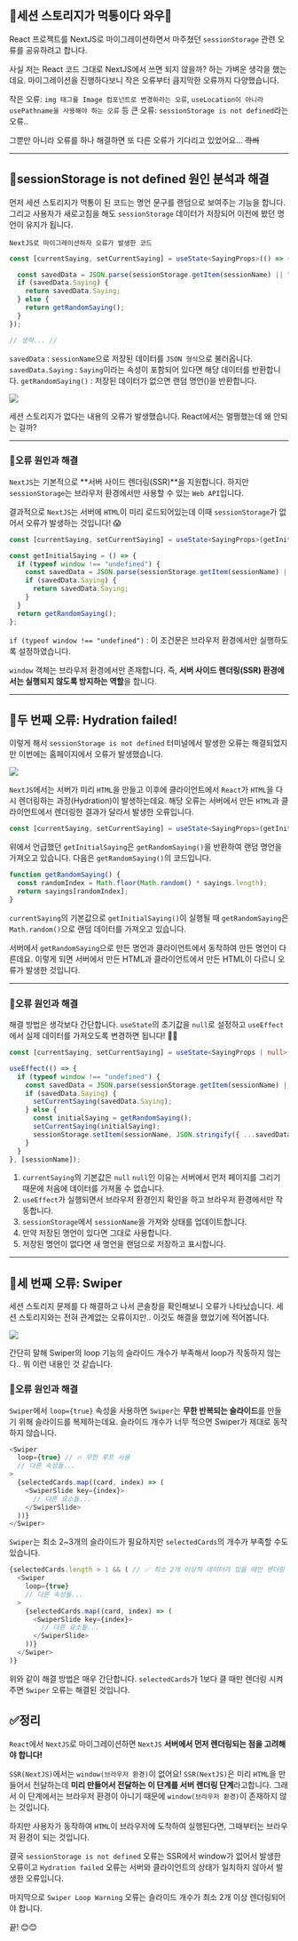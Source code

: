 ## 🦮세션 스토리지가 먹통이다 와우👏

React 프로젝트를 NextJS로 마이그레이션하면서 마주쳤던 `sessionStorage` 관련 오류를 공유하려고 합니다.

사실 저는 React 코드 그대로 NextJS에서 쓰면 되지 않을까? 하는 가벼운 생각을 했는데요.
마이그레이션을 진행하다보니 작은 오류부터 큼지막한 오류까지 다양했습니다.

작은 오류: `img 태그를 Image 컴포넌트로 변경하라는 오류`, `useLocation이 아니라 usePathname을 사용해야 하는 오류` 등
큰 오류: `sessionStorage is not defined`라는 오류..

그뿐만 아니라 오류를 하나 해결하면 또 다른 오류가 기다리고 있었어요… <s>콱씌</s>

***

## 🦮sessionStorage is not defined 원인 분석과 해결

먼저 세션 스토리지가 먹통이 된 코드는 명언 문구를 랜덤으로 보여주는 기능을 합니다.
그리고 사용자가 새로고침을 해도 `sessionStorage` 데이터가 저장되어 이전에 봤던 명언이 유지가 됩니다.

`NextJS로 마이그레이션하자 오류가 발생한 코드`

```typescript
const [currentSaying, setCurrentSaying] = useState<SayingProps>(() => {

  const savedData = JSON.parse(sessionStorage.getItem(sessionName) || "{}");
  if (savedData.Saying) {
    return savedData.Saying;
  } else {
    return getRandomSaying();
  }
});

// 생략... //
```

`savedData` : `sessionName`으로 저장된 데이터를 `JSON 형식`으로 불러옵니다.
`savedData.Saying` : `Saying`이라는 속성이 포함되어 있다면 해당 데이터를 반환합니다.
`getRandomSaying()` : 저장된 데이터가 없으면 랜덤 명언()을 반환합니다.

<img src="/images/publishing_study/21/image1.webp"/>

세션 스토리지가 없다는 내용의 오류가 발생했습니다. React에서는 멀쩡했는데 왜 안되는 걸까?

***

### 🦄오류 원인과 해결

`NextJS`는 기본적으로 **서버 사이드 렌더링(SSR)**을 지원합니다.
하지만 `sessionStorage`는 브라우저 환경에서만 사용할 수 있는 `Web API`입니다.

결과적으로 `NextJS`는 서버에 `HTML`이 미리 로드되어있는데 이때 `sessionStorage`가 없어서 오류가 발생하는 것입니다! 😱

```typescript
const [currentSaying, setCurrentSaying] = useState<SayingProps>(getInitialSaying);

const getInitialSaying = () => {
  if (typeof window !== "undefined") {
    const savedData = JSON.parse(sessionStorage.getItem(sessionName) || "{}");
    if (savedData.Saying) {
      return savedData.Saying;
    }
  }
  return getRandomSaying();
};
```

`if (typeof window !== "undefined")` : 이 조건문은 브라우저 환경에서만 실행하도록 설정하였습니다.

`window` 객체는 브라우저 환경에서만 존재합니다. 즉, **서버 사이드 렌더링(SSR) 환경에서는 실행되지 않도록 방지하는 역할**을 합니다.

***

## 🦮두 번째 오류: Hydration failed!

이렇게 해서 `sessionStorage is not defined` 터미널에서 발생한 오류는 해결되었지만 이번에는 홈페이지에서 오류가 발생했습니다.

<img src="/images/publishing_study/21/image2.webp"/>

`NextJS`에서는 서버가 미리 `HTML`을 만들고 이후에 클라이언트에서 `React`가 `HTML`을 다시 렌더링하는 과정(Hydration)이 발생하는데요. 해당 오류는 서버에서 만든 `HTML`과 클라이언트에서 렌더링한 결과가 달라서 발생한 오류입니다.

```typescript
const [currentSaying, setCurrentSaying] = useState<SayingProps>(getInitialSaying);
```

위에서 언급했던 `getInitialSaying`은 `getRandomSaying()`을 반환하여 랜덤 명언을 가져오고 있습니다. 다음은 `getRandomSaying()`의 코드입니다.

```typescript
function getRandomSaying() {
  const randomIndex = Math.floor(Math.random() * sayings.length);
  return sayings[randomIndex];
}
```

`currentSaying`의 기본값으로 `getInitialSaying()`이 실행될 때 `getRandomSaying`은 `Math.random()`으로 랜덤 데이터를 가져오고 있습니다.

서버에서 `getRandomSaying`으로 만든 명언과 클라이언트에서 동작하여 만든 명언이 다른데요. 이렇게 되면 서버에서 만든 HTML과 클라이언트에서 만든 HTML이 다르니 오류가 발생한 것입니다.

***

### 🦄오류 원인과 해결

해결 방법은 생각보다 간단합니다. `useState`의 초기값을 `null`로 설정하고 `useEffect`에서 실제 데이터를 가져오도록 변경하면 됩니다! 👏👏

```typescript
const [currentSaying, setCurrentSaying] = useState<SayingProps | null>(null);

useEffect(() => {
  if (typeof window !== "undefined") {
    const savedData = JSON.parse(sessionStorage.getItem(sessionName) || "{}");
    if (savedData.Saying) {
      setCurrentSaying(savedData.Saying);
    } else {
      const initialSaying = getRandomSaying();
      setCurrentSaying(initialSaying);
      sessionStorage.setItem(sessionName, JSON.stringify({ ...savedData, Saying: initialSaying }));
    }
  }
}, [sessionName]);
```

1. `currentSaying`의 기본값은 `null` `null`인 이유는 서버에서 먼저 페이지를 그리기 때문에 처음에 데이터를 가져올 수 없습니다.
2. `useEffect`가 실행되면서 브라우저 환경인지 확인을 하고 브라우저 환경에서만 작동합니다.
3. `sessionStorage`에서 `sessionName`을 가져와 상태를 업데이트합니다.
4. 만약 저장된 명언이 있다면 그대로 사용합니다.
5. 저장된 명언이 없다면 새 명언을 랜덤으로 저장하고 표시합니다.

***

## 🦮세 번째 오류: Swiper

세션 스토리지 문제를 다 해결하고 나서 콘솔창을 확인해보니 오류가 나타났습니다. 세션 스토리지와는 전혀 관계없는 오류이지만.. 이것도 해결을 했었기에 적어봅니다.

<img src="/images/publishing_study/21/image3.webp"/>

간단히 말해 Swiper의 loop 기능의 슬라이드 개수가 부족해서 loop가 작동하지 않는다.. 뭐 이런 내용인 것 같습니다.

### 🦄오류 원인과 해결

`Swiper`에서 `loop={true}` 속성을 사용하면 `Swiper`는 **무한 반복되는 슬라이드**를 만들기 위해 슬라이드를 복제하는데요. 슬라이드 개수가 너무 적으면 Swiper가 제대로 동작하지 않습니다.

```typescript
<Swiper
  loop={true} // 🔥 무한 루프 사용
  // 다른 속성들...
>
  {selectedCards.map((card, index) => (
    <SwiperSlide key={index}>
      // 다른 요소들...
    </SwiperSlide>
  ))}
</Swiper>
```

`Swiper`는 최소 2~3개의 슬라이드가 필요하지만 `selectedCards`의 개수가 부족할 수도 있습니다.

```typescript
{selectedCards.length > 1 && ( // ✅ 최소 2개 이상의 데이터가 있을 때만 렌더링
  <Swiper
    loop={true}
    // 다른 속성들...
  >
    {selectedCards.map((card, index) => (
      <SwiperSlide key={index}>
        // 다른 요소들...
      </SwiperSlide>
    ))}
  </Swiper>
)}
```

위와 같이 해결 방법은 매우 간단합니다. `selectedCards`가 1보다 클 때만 렌더링 시켜주면 `Swiper` 오류는 해결된 것입니다.

## ✅정리

`React`에서 `NextJS`로 마이그레이션하면 `NextJS` **서버에서 먼저 렌더링되는 점을 고려해야 합니다!**

`SSR(NextJS)`에서는 `window(브라우저 환경)`이 없어요! `SSR(NextJS)`은 미리 `HTML`을 만들어서 전달하는데 **미리 만들어서 전달하는 이 단계를 서버 렌더링 단계**라고합니다. 그래서 이 단계에서는 브라우저 환경이 아니기 때문에 `window(브라우저 환경)`이 존재하지 않는 것입니다.

하지만 사용자가 동작하여 `HTML`이 브라우저에 도착하여 실행된다면, 그때부터는 브라우저 환경이 되는 것입니다.

결국 `sessionStorage is not defined` 오류는 SSR에서 window가 없어서 발생한 오류이고
`Hydration failed` 오류는 서버와 클라이언트의 상태가 일치하지 않아서 발생한 오류입니다.

마지막으로 `Swiper Loop Warning` 오류는 슬라이드 개수가 최소 2개 이상 렌더링되어야 합니다.

끝! 😊😊